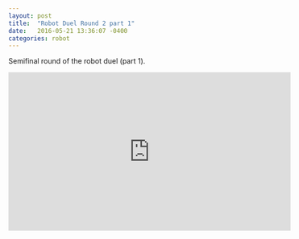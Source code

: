 ```yaml
---
layout: post
title:  "Robot Duel Round 2 part 1"
date:   2016-05-21 13:36:07 -0400
categories: robot
---
```

Semifinal round of the robot duel (part 1).

<iframe width="560" height="315" src="https://www.youtube.com/embed/g39YBQFqPew" frameborder="0" allowfullscreen></iframe>
